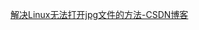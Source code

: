 [解决Linux无法打开jpg文件的方法-CSDN博客](https://blog.csdn.net/weixin_35476730/article/details/116574107?spm=1001.2101.3001.6650.2&utm_medium=distribute.pc_relevant.none-task-blog-2~default~CTRLIST~Rate-2-116574107-blog-121176098.235^v43^pc_blog_bottom_relevance_base5&depth_1-utm_source=distribute.pc_relevant.none-task-blog-2~default~CTRLIST~Rate-2-116574107-blog-121176098.235^v43^pc_blog_bottom_relevance_base5&utm_relevant_index=5)